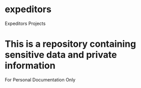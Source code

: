 # expeditors
Expeditors Projects

# This is a repository containing sensitive data and private information
For Personal Documentation Only
